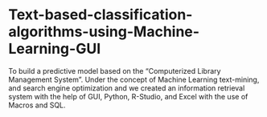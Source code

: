 # Text-based-classification-algorithms-using-Machine-Learning-GUI
To build a predictive model based on the “Computerized Library Management System”. Under the concept of Machine Learning text-mining, and search engine optimization and we created an information retrieval system with the help of GUI, Python, R-Studio, and Excel with the use of Macros and SQL.
